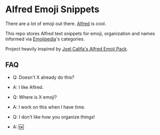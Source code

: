 # Alfred Emoji Snippets

There are a lot of emoji out there. [Alfred](https://www.alfredapp.com/) is cool.

This repo stores Alfred text snippets for emoji, organization and names informed via [Emojipedia](https://emojipedia.org/)'s categories.

Project heavily inspired by [Joel Califa's Alfred Emoji Pack](http://joelcalifa.com/blog/alfred-emoji-snippet-pack/).

## FAQ

- Q: Doesn't X already do this?
- A: I like Aflred.

- Q: Where is X emoji?
- A: I work on this when I have time.

- Q: I don't like how you organize things!
- A: 🆗